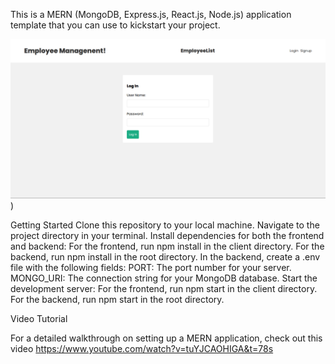 This is a MERN (MongoDB, Express.js, React.js, Node.js) application template that you can use to kickstart your project.


![Image Alt text](https://github.com/rakshith2001/DEALSDRAY/blob/main/Frontend/src/assets/employeeManagement.png "Optional title"))

 Getting Started
    Clone this repository to your local machine.
    Navigate to the project directory in your terminal.
    Install dependencies for both the frontend and backend:
        For the frontend, run npm install in the client directory.
        For the backend, run npm install in the root directory.
    In the backend, create a .env file with the following fields:
        PORT: The port number for your server.
        MONGO_URI: The connection string for your MongoDB database.
    Start the development server:
        For the frontend, run npm start in the client directory.
        For the backend, run npm start in the root directory.

Video Tutorial

For a detailed walkthrough on setting up a MERN application, check out this video https://www.youtube.com/watch?v=tuYJCAOHIGA&t=78s
